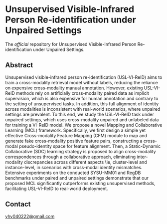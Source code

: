 # Unsupervised Visible-Infrared Person Re-identification under Unpaired Settings

The *official* repository for Unsupervised Visible-Infrared Person Re-identification under Unpaired Settings.

## Abstract

Unsupervised visible-infrared person re-identification (USL-VI-ReID) aims to train a cross-modality retrieval model without labels, reducing the reliance on expensive cross-modality manual annotation. However, existing USL-VI-ReID methods rely on artificially cross-modality paired data as implicit supervision, which is also expensive for human annotation and contrary to the setting of unsupervised tasks. In addition, this full alignment of identity across modalities is inconsistent with real-world scenarios, where unpaired settings are prevalent. To this end, we study the USL-VI-ReID task under unpaired settings, which uses cross-modality unpaired and unlabeled data for training a VI-ReID model. We propose a novel Mapping and Collaborative Learning (MCL) framework. Specifically, we first design a simple yet effective Cross-modality Feature Mapping (CFM) module to map and generate fake cross-modality positive feature pairs, constructing a cross-modal pseudo-identity space for feature alignment. Then, a Static-Dynamic Collaborative (SDC) learning strategy is proposed to align cross-modality correspondences through a collaborative approach, eliminating inter-modality discrepancies across different aspects \ie, cluster-level and instance-level, in scenarios with cross-modal identity mismatches. Extensive experiments on the conducted SYSU-MM01 and RegDB benchmarks under paired and unpaired settings demonstrate that our proposed MCL significantly outperforms existing unsupervised methods, facilitating USL-VI-ReID to real-world deployment.

## Contact
yhy040222@gmail.com
